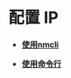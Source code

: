 # 配置 IP<a name="ZH-CN_TOPIC_0183005756"></a>

-   **[使用nmcli](使用nmcli.md)**  

-   **[使用命令行](使用命令行.md)**  


